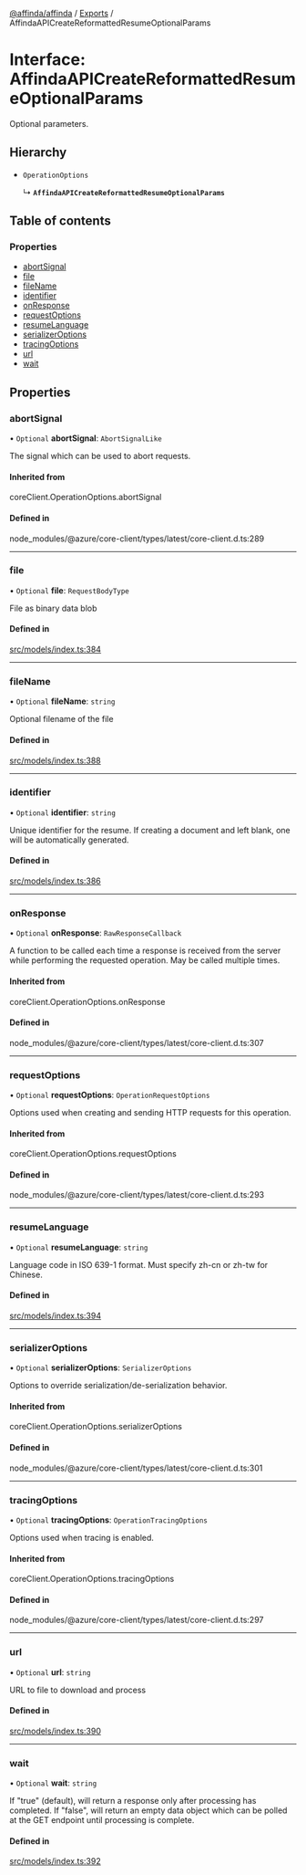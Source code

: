 [@affinda/affinda](../README.md) / [Exports](../modules.md) / AffindaAPICreateReformattedResumeOptionalParams

# Interface: AffindaAPICreateReformattedResumeOptionalParams

Optional parameters.

## Hierarchy

- `OperationOptions`

  ↳ **`AffindaAPICreateReformattedResumeOptionalParams`**

## Table of contents

### Properties

- [abortSignal](AffindaAPICreateReformattedResumeOptionalParams.md#abortsignal)
- [file](AffindaAPICreateReformattedResumeOptionalParams.md#file)
- [fileName](AffindaAPICreateReformattedResumeOptionalParams.md#filename)
- [identifier](AffindaAPICreateReformattedResumeOptionalParams.md#identifier)
- [onResponse](AffindaAPICreateReformattedResumeOptionalParams.md#onresponse)
- [requestOptions](AffindaAPICreateReformattedResumeOptionalParams.md#requestoptions)
- [resumeLanguage](AffindaAPICreateReformattedResumeOptionalParams.md#resumelanguage)
- [serializerOptions](AffindaAPICreateReformattedResumeOptionalParams.md#serializeroptions)
- [tracingOptions](AffindaAPICreateReformattedResumeOptionalParams.md#tracingoptions)
- [url](AffindaAPICreateReformattedResumeOptionalParams.md#url)
- [wait](AffindaAPICreateReformattedResumeOptionalParams.md#wait)

## Properties

### abortSignal

• `Optional` **abortSignal**: `AbortSignalLike`

The signal which can be used to abort requests.

#### Inherited from

coreClient.OperationOptions.abortSignal

#### Defined in

node_modules/@azure/core-client/types/latest/core-client.d.ts:289

___

### file

• `Optional` **file**: `RequestBodyType`

File as binary data blob

#### Defined in

[src/models/index.ts:384](https://github.com/affinda/affinda-typescript/blob/716efb7/src/models/index.ts#L384)

___

### fileName

• `Optional` **fileName**: `string`

Optional filename of the file

#### Defined in

[src/models/index.ts:388](https://github.com/affinda/affinda-typescript/blob/716efb7/src/models/index.ts#L388)

___

### identifier

• `Optional` **identifier**: `string`

Unique identifier for the resume. If creating a document and left blank, one will be automatically generated.

#### Defined in

[src/models/index.ts:386](https://github.com/affinda/affinda-typescript/blob/716efb7/src/models/index.ts#L386)

___

### onResponse

• `Optional` **onResponse**: `RawResponseCallback`

A function to be called each time a response is received from the server
while performing the requested operation.
May be called multiple times.

#### Inherited from

coreClient.OperationOptions.onResponse

#### Defined in

node_modules/@azure/core-client/types/latest/core-client.d.ts:307

___

### requestOptions

• `Optional` **requestOptions**: `OperationRequestOptions`

Options used when creating and sending HTTP requests for this operation.

#### Inherited from

coreClient.OperationOptions.requestOptions

#### Defined in

node_modules/@azure/core-client/types/latest/core-client.d.ts:293

___

### resumeLanguage

• `Optional` **resumeLanguage**: `string`

Language code in ISO 639-1 format. Must specify zh-cn or zh-tw for Chinese.

#### Defined in

[src/models/index.ts:394](https://github.com/affinda/affinda-typescript/blob/716efb7/src/models/index.ts#L394)

___

### serializerOptions

• `Optional` **serializerOptions**: `SerializerOptions`

Options to override serialization/de-serialization behavior.

#### Inherited from

coreClient.OperationOptions.serializerOptions

#### Defined in

node_modules/@azure/core-client/types/latest/core-client.d.ts:301

___

### tracingOptions

• `Optional` **tracingOptions**: `OperationTracingOptions`

Options used when tracing is enabled.

#### Inherited from

coreClient.OperationOptions.tracingOptions

#### Defined in

node_modules/@azure/core-client/types/latest/core-client.d.ts:297

___

### url

• `Optional` **url**: `string`

URL to file to download and process

#### Defined in

[src/models/index.ts:390](https://github.com/affinda/affinda-typescript/blob/716efb7/src/models/index.ts#L390)

___

### wait

• `Optional` **wait**: `string`

If "true" (default), will return a response only after processing has completed. If "false", will return an empty data object which can be polled at the GET endpoint until processing is complete.

#### Defined in

[src/models/index.ts:392](https://github.com/affinda/affinda-typescript/blob/716efb7/src/models/index.ts#L392)
